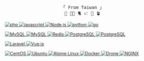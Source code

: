 <p align="center">
  <!-- Organisation  -->
  <samp>
    「 From Taiwan 」
    <br />
    🎸 🏋🏼 🐈 📈 🍜 🪴 
    <br />
  </samp>
</p>
<p>
  <a href="https://github.com/hosomikai?tab=repositories" target="_blank"
    ><img
      alt=""
      src="https://img.shields.io/badge/-/home/hosomikai/code$-000000?style=flat-square&logo=Plex&logoColor=white"
  /></a>
  <a href="https://github.com/hosomikai?tab=repositories" target="_blank"
    ><img
      alt="php"
      src="https://img.shields.io/badge/-php-777BB4?style=flat-square&logo=Php&logoColor=white"
    />
  </a>
  <a href="https://github.com/hosomikai?tab=repositories" target="_blank"
    ><img
      alt="javascript"
      src="https://img.shields.io/badge/-JavaScript-F7DF1E?style=flat-square&logo=Javascript&logoColor=white"
    />
  </a>
  <a href="https://github.com/hosomikai?tab=repositories" target="_blank"
    ><img
      alt="Node.js"
      src="https://img.shields.io/badge/-Node.js-339933?style=flat-square&logo=Node.js&logoColor=white"
    />
  </a>
  <a href="https://github.com/hosomikai?tab=repositories" target="_blank"
    ><img
      alt="python"
      src="https://img.shields.io/badge/-Python-3776AB?style=flat-square&logo=Python&logoColor=white"
    />
  </a>
  <a href="https://github.com/hosomikai?tab=repositories" target="_blank"
    ><img
      alt="go"
      src="https://img.shields.io/badge/-Go-00ADD8?style=flat-square&logo=Go&logoColor=white"
    />
  </a>
</p>
<p>
  <a href="https://github.com/hosomikai?tab=repositories" target="_blank"
    ><img
      alt=""
      src="https://img.shields.io/badge/-/home/hosomikai/database$-000000?style=flat-square&logo=Plex&logoColor=white"
  /></a>
  <a href="https://github.com/hosomikai?tab=repositories" target="_blank"
    ><img
      alt="MySQL"
      src="https://img.shields.io/badge/-MySQL-4479A1?style=flat-square&logo=MySQL&logoColor=white"
    />
  </a>
  <a href="https://github.com/hosomikai?tab=repositories" target="_blank"
    ><img
      alt="MySQL"
      src="https://img.shields.io/badge/-MariaDB-003545?style=flat-square&logo=MariaDB&logoColor=white"
    />
  </a>
  <a href="https://github.com/hosomikai?tab=repositories" target="_blank"
    ><img
      alt="Redis"
      src="https://img.shields.io/badge/-Redis-DC382D?style=flat-square&logo=Redis&logoColor=white"
    />
  </a>
  <a href="https://github.com/hosomikai?tab=repositories" target="_blank"
    ><img
      alt="PostgreSQL"
      src="https://img.shields.io/badge/-PostgreSQL-4169E1?style=flat-square&logo=PostgreSQL&logoColor=white"
    />
  </a>
  <a href="https://github.com/hosomikai?tab=repositories" target="_blank"
    ><img
      alt="PostgreSQL"
      src="https://img.shields.io/badge/-SQLite-003B57?style=flat-square&logo=SQLite&logoColor=white"
    />
  </a>
</p>
<p>
  <a href="https://github.com/hosomikai?tab=repositories" target="_blank"
    ><img
      alt=""
      src="https://img.shields.io/badge/-/home/hosomikai/framework$-000000?style=flat-square&logo=Plex&logoColor=white"
  /></a>
  <a href="https://github.com/hosomikai?tab=repositories" target="_blank"
    ><img
      alt="Laravel"
      src="https://img.shields.io/badge/-Laravel-FF2D20?style=flat-square&logo=Laravel&logoColor=white"
    />
  </a>
  <a href="https://github.com/hosomikai?tab=repositories" target="_blank"
    ><img
      alt="Vue.js"
      src="https://img.shields.io/badge/-Vue.js-4FC08D?style=flat-square&logo=Vue.js&logoColor=white"
    />
  </a>
  <!-- <a href="https://github.com/hosomikai?tab=repositories" target="_blank"
    ><img
      alt="Flask"
      src="https://img.shields.io/badge/-Flask-000000?style=flat-square&logo=Flask&logoColor=white"
    />
  </a>
  <a href="https://github.com/hosomikai?tab=repositories" target="_blank"
    ><img
      alt="FastAPI"
      src="https://img.shields.io/badge/-FastAPI-009688?style=flat-square&logo=FastAPI&logoColor=white"
    />
  </a> -->
</p>

<p>
  <a href="https://github.com/hosomikai?tab=repositories" target="_blank"
    ><img
      alt=""
      src="https://img.shields.io/badge/-/home/hosomikai/devops$-000000?style=flat-square&logo=Plex&logoColor=white"
  /></a>
  <a href="https://github.com/hosomikai?tab=repositories" target="_blank"
    ><img
      alt="CentOS"
      src="https://img.shields.io/badge/-CentOS-262577?style=flat-square&logo=CentOS&logoColor=white"
    />
  </a>
  <a href="https://github.com/hosomikai?tab=repositories" target="_blank"
    ><img
      alt="Ubuntu"
      src="https://img.shields.io/badge/-Ubuntu-E95420?style=flat-square&logo=Ubuntu&logoColor=white"
    />
  </a>
  <a href="https://github.com/hosomikai?tab=repositories" target="_blank"
    ><img
      alt="Alpine Linux"
      src="https://img.shields.io/badge/-Alpine%20Linux-0D597F?style=flat-square&logo=Alpine%20Linux&logoColor=white"
    />
  </a>
  <a href="https://github.com/hosomikai?tab=repositories" target="_blank"
    ><img
      alt="Docker"
      src="https://img.shields.io/badge/-Docker-2496ED?style=flat-square&logo=Docker&logoColor=white"
    />
  </a>
  <a href="https://github.com/hosomikai?tab=repositories" target="_blank"
    ><img
      alt="Drone"
      src="https://img.shields.io/badge/-Drone-212121?style=flat-square&logo=Drone&logoColor=white"
    />
  </a>
  <!-- <a href="https://github.com/hosomikai?tab=repositories" target="_blank"
    ><img
      alt="Github Actions"
      src="https://img.shields.io/badge/-Github%20Actions-2088FF?style=flat-square&logo=Github%20Actions&logoColor=white"
    />
  </a> -->
  <!-- <a href="https://github.com/hosomikai?tab=repositories" target="_blank"
    ><img
      alt="Kubernetes"
      src="https://img.shields.io/badge/-Kubernetes-326CE5?style=flat-square&logo=Kubernetes&logoColor=white"
    />
  </a> -->
  <!-- <a href="https://github.com/hosomikai?tab=repositories" target="_blank"
    ><img
      alt="Azure Devops"
      src="https://img.shields.io/badge/-Azure%20Devops-0078D7?style=flat-square&logo=Azure%20Devops&logoColor=white"
    />
  </a> -->
  <a href="https://github.com/hosomikai?tab=repositories" target="_blank"
    ><img
      alt="NGINX"
      src="https://img.shields.io/badge/-NGINX-009639?style=flat-square&logo=NGINX&logoColor=white"
    />
  </a>
</p>

<!--
**HosomiKai/Hosomikai** is a ✨ _special_ ✨ repository because its `README.md` (this file) appears on your GitHub profile.

Here are some ideas to get you started:

- 🔭 I’m currently working on ...
- 🌱 I’m currently learning ...
- 👯 I’m looking to collaborate on ...
- 🤔 I’m looking for help with ...
- 💬 Ask me about ...
- 📫 How to reach me: ...
- 😄 Pronouns: ...
- ⚡ Fun fact: ...
-->
